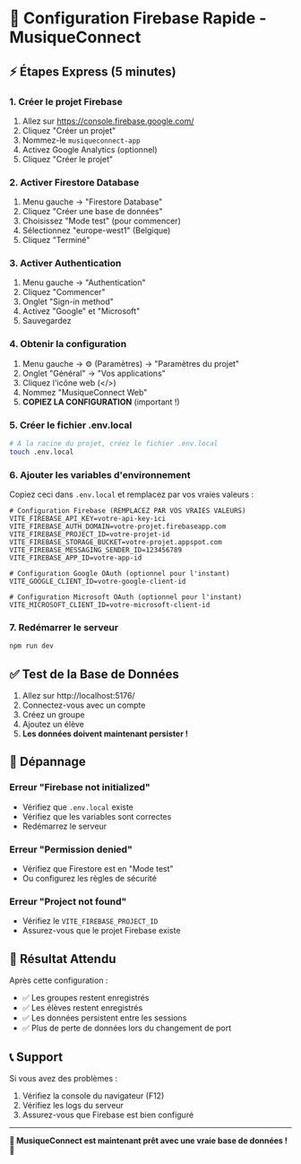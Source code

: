 # 🚀 Configuration Firebase Rapide - MusiqueConnect

## ⚡ Étapes Express (5 minutes)

### 1. Créer le projet Firebase
1. Allez sur https://console.firebase.google.com/
2. Cliquez "Créer un projet"
3. Nommez-le `musiqueconnect-app`
4. Activez Google Analytics (optionnel)
5. Cliquez "Créer le projet"

### 2. Activer Firestore Database
1. Menu gauche → "Firestore Database"
2. Cliquez "Créer une base de données"
3. Choisissez "Mode test" (pour commencer)
4. Sélectionnez "europe-west1" (Belgique)
5. Cliquez "Terminé"

### 3. Activer Authentication
1. Menu gauche → "Authentication"
2. Cliquez "Commencer"
3. Onglet "Sign-in method"
4. Activez "Google" et "Microsoft"
5. Sauvegardez

### 4. Obtenir la configuration
1. Menu gauche → ⚙️ (Paramètres) → "Paramètres du projet"
2. Onglet "Général" → "Vos applications"
3. Cliquez l'icône web (</>)
4. Nommez "MusiqueConnect Web"
5. **COPIEZ LA CONFIGURATION** (important !)

### 5. Créer le fichier .env.local
```bash
# À la racine du projet, créez le fichier .env.local
touch .env.local
```

### 6. Ajouter les variables d'environnement
Copiez ceci dans `.env.local` et remplacez par vos vraies valeurs :

```env
# Configuration Firebase (REMPLACEZ PAR VOS VRAIES VALEURS)
VITE_FIREBASE_API_KEY=votre-api-key-ici
VITE_FIREBASE_AUTH_DOMAIN=votre-projet.firebaseapp.com
VITE_FIREBASE_PROJECT_ID=votre-projet-id
VITE_FIREBASE_STORAGE_BUCKET=votre-projet.appspot.com
VITE_FIREBASE_MESSAGING_SENDER_ID=123456789
VITE_FIREBASE_APP_ID=votre-app-id

# Configuration Google OAuth (optionnel pour l'instant)
VITE_GOOGLE_CLIENT_ID=votre-google-client-id

# Configuration Microsoft OAuth (optionnel pour l'instant)
VITE_MICROSOFT_CLIENT_ID=votre-microsoft-client-id
```

### 7. Redémarrer le serveur
```bash
npm run dev
```

## ✅ Test de la Base de Données

1. Allez sur http://localhost:5176/
2. Connectez-vous avec un compte
3. Créez un groupe
4. Ajoutez un élève
5. **Les données doivent maintenant persister !**

## 🔧 Dépannage

### Erreur "Firebase not initialized"
- Vérifiez que `.env.local` existe
- Vérifiez que les variables sont correctes
- Redémarrez le serveur

### Erreur "Permission denied"
- Vérifiez que Firestore est en "Mode test"
- Ou configurez les règles de sécurité

### Erreur "Project not found"
- Vérifiez le `VITE_FIREBASE_PROJECT_ID`
- Assurez-vous que le projet Firebase existe

## 🎯 Résultat Attendu

Après cette configuration :
- ✅ Les groupes restent enregistrés
- ✅ Les élèves restent enregistrés
- ✅ Les données persistent entre les sessions
- ✅ Plus de perte de données lors du changement de port

## 📞 Support

Si vous avez des problèmes :
1. Vérifiez la console du navigateur (F12)
2. Vérifiez les logs du serveur
3. Assurez-vous que Firebase est bien configuré

---

**🎵 MusiqueConnect est maintenant prêt avec une vraie base de données ! 🚀** 